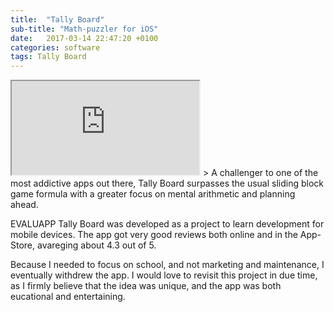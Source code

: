 ```yaml
---
title:  "Tally Board"
sub-title: "Math-puzzler for iOS"
date:   2017-03-14 22:47:20 +0100
categories: software
tags: Tally Board
---
```

<iframe class="modal-video center-block" src="http://www.youtube.com/embed/rVFfYdkR04o" allowfullscreen></iframe>
> A challenger to one of the most addictive apps out there, Tally Board surpasses the usual sliding block game formula with a greater focus on mental arithmetic and planning ahead.

 EVALUAPP
Tally Board was developed as a project to learn development for mobile devices. The app got very good reviews both online and in the App-Store, avareging about 4.3 out of 5.

Because I needed to focus on school, and not marketing and maintenance, I eventually withdrew the app. I would love to revisit this project in due time, as I firmly believe that the idea was unique, and the app was both eucational and entertaining.

